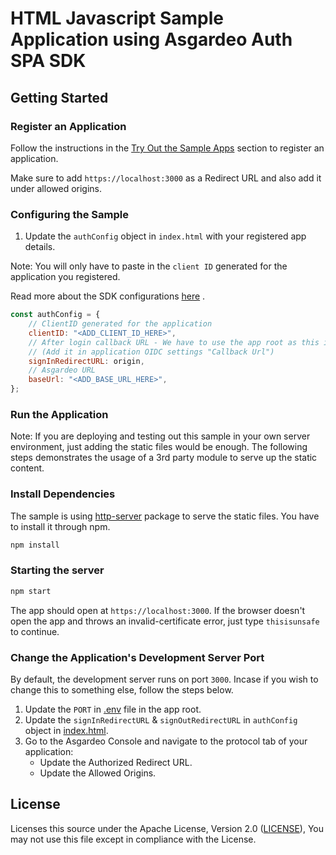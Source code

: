 # HTML Javascript Sample Application using Asgardeo Auth SPA SDK

## Getting Started

### Register an Application

Follow the instructions in the [Try Out the Sample Apps](../../README.md#try-out-the-sample-apps) section to register an application.

Make sure to add `https://localhost:3000` as a Redirect URL and also add it under allowed origins.

### Configuring the Sample

1. Update the `authConfig` object in `index.html` with your registered app details.

Note: You will only have to paste in the `client ID` generated for the application you registered.

Read more about the SDK configurations [here](../../README.md#initialize) .

```js
const authConfig = {
    // ClientID generated for the application
    clientID: "<ADD_CLIENT_ID_HERE>",
    // After login callback URL - We have to use the app root as this is a SPA
    // (Add it in application OIDC settings "Callback Url")
    signInRedirectURL: origin,
    // Asgardeo URL
    baseUrl: "<ADD_BASE_URL_HERE>",
};
```

### Run the Application

Note: If you are deploying and testing out this sample in your own server environment, just adding the static files would be enough.
The following steps demonstrates the usage of a 3rd party module to serve up the static content.

### Install Dependencies

The sample is using [http-server](https://www.npmjs.com/package/http-server) package to serve the static files.
You have to install it through npm.

```bash
npm install
```

### Starting the server

```bash
npm start
```

The app should open at `https://localhost:3000`. If the browser doesn't open the app and throws an invalid-certificate error, just type `thisisunsafe` to continue.

### Change the Application's Development Server Port

By default, the development server runs on port `3000`. Incase if you wish to change this to something else, follow the steps below.

1. Update the `PORT` in [.env](.env) file in the app root.
2. Update the `signInRedirectURL` & `signOutRedirectURL` in `authConfig` object in [index.html](./index.html).
3. Go to the Asgardeo Console and navigate to the protocol tab of your application:
    - Update the Authorized Redirect URL.
    - Update the Allowed Origins.

## License

Licenses this source under the Apache License, Version 2.0 ([LICENSE](../../LICENSE)), You may not use this file except in compliance with the License.
